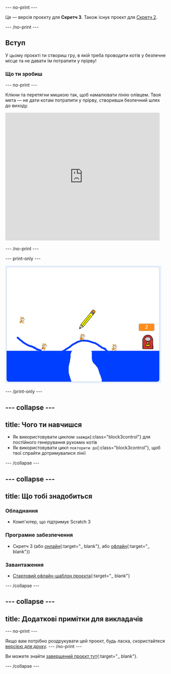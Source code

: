 \--- no-print \---

Це — версія проєкту для **Скретч 3**. Також існує проєкт для [Скретч 2](https://projects.raspberrypi.org/en/projects/cats-scratch2).

\--- /no-print \---

## Вступ

У цьому проєкті ти створиш гру, в якій треба проводити котів у безпечне місце та не давати їм потрапити у прірву!

### Що ти зробиш

\--- no-print \---

Клікни та перетягни мишкою так, щоб намалювати лінію олівцем. Твоя мета — не дати котам потрапити у прірву, створивши безпечний шлях до виходу.

<div class="scratch-preview">
  <iframe allowtransparency="true" width="485" height="402" src="https://scratch.mit.edu/projects/embed/253667883/?autostart=false" frameborder="0" scrolling="no"></iframe>
</div>

\--- /no-print \---

\--- print-only \---

![Завершений проєкт "Коти"](images/cats-finished.png)

\--- /print-only \---

## \--- collapse \---

## title: Чого ти навчишся

+ Як використовувати циклом `завжди`{:class="block3control"} для постійного генерування рухомих котів
+ Як використовувати цикл `повторити до`{:class="block3control"}, щоб твої спрайти дотримувалися лінії

\--- /collapse \---

## \--- collapse \---

## title: Що тобі знадобиться

### Обладнання

+ Комп'ютер, що підтримує Scratch 3

### Програмне забезпечення

+ Скретч 3 (або [онлайн](http://rpf.io/scratchon){:target="_ blank"}, або [офлайн](http://rpf.io/scratchoff){:target="_ blank"})

### Завантаження

+ [Стартовий офлайн-шаблон проєкта](http://rpf.io/p/en/cats-go){:target="_ blank"}

\--- /collapse \---

## \--- collapse \---

## title: Додаткові примітки для викладачів

\--- no-print \---

Якщо вам потрібно роздрукувати цей проєкт, будь ласка, скористайтеся [версією для друку](https://projects.raspberrypi.org/en/projects/cats/print). \--- /no-print \---

Ви можете знайти [завершений проєкт тут](http://rpf.io/p/en/cats-get){:target="_ blank"}.

\--- /collapse \---